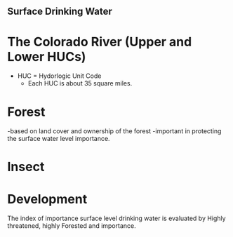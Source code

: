 ## Surface Drinking Water
# The Colorado River (Upper and Lower HUCs)

- HUC = Hydorlogic Unit Code
  - Each HUC is about 35 square miles. 

# Forest
-based on land cover and ownership of the forest
-important in protecting the surface water level importance.


# Insect

# Development

The index of importance surface level drinking water is evaluated by Highly threatened, highly Forested and importance. 
